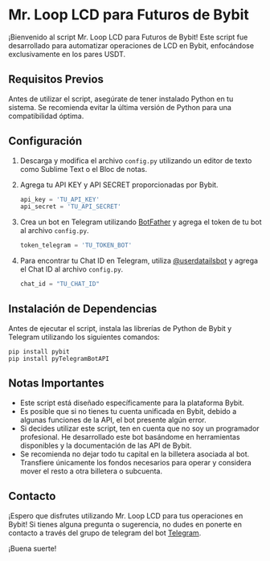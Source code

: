 # Mr. Loop LCD para Futuros de Bybit

¡Bienvenido al script Mr. Loop LCD para Futuros de Bybit! Este script fue desarrollado para automatizar operaciones de LCD en Bybit, enfocándose exclusivamente en los pares USDT.

## Requisitos Previos

Antes de utilizar el script, asegúrate de tener instalado Python en tu sistema. Se recomienda evitar la última versión de Python para una compatibilidad óptima.

## Configuración

1. Descarga y modifica el archivo `config.py` utilizando un editor de texto como Sublime Text o el Bloc de notas.

2. Agrega tu API KEY y API SECRET proporcionadas por Bybit.

    ```python
    api_key = 'TU_API_KEY'
    api_secret = 'TU_API_SECRET'
    ```

3. Crea un bot en Telegram utilizando [BotFather](https://t.me/BotFather) y agrega el token de tu bot al archivo `config.py`.

    ```python
    token_telegram = 'TU_TOKEN_BOT'
    ```

4. Para encontrar tu Chat ID en Telegram, utiliza [@userdatailsbot](
https://web.telegram.org/a/#6095653659) y agrega el Chat ID al archivo `config.py`.

    ```python
    chat_id = "TU_CHAT_ID"
    ```

## Instalación de Dependencias

Antes de ejecutar el script, instala las librerías de Python de Bybit y Telegram utilizando los siguientes comandos:

    
    pip install pybit
    pip install pyTelegramBotAPI
    

## Notas Importantes

- Este script está diseñado específicamente para la plataforma Bybit.
- Es posible que si no tienes tu cuenta unificada en Bybit, debido a algunas funciones de la API, el bot presente algún error.
- Si decides utilizar este script, ten en cuenta que no soy un programador profesional. He desarrollado este bot basándome en herramientas disponibles y la documentación de las API de Bybit.
- Se recomienda no dejar todo tu capital en la billetera asociada al bot. Transfiere únicamente los fondos necesarios para operar y considera mover el resto a otra billetera o subcuenta.

## Contacto

¡Espero que disfrutes utilizando Mr. Loop LCD para tus operaciones en Bybit! Si tienes alguna pregunta o sugerencia, no dudes en ponerte en contacto a través del grupo de telegram del bot [Telegram](https://t.me/+sHGMnNWU9RcxYTBh).

¡Buena suerte!



